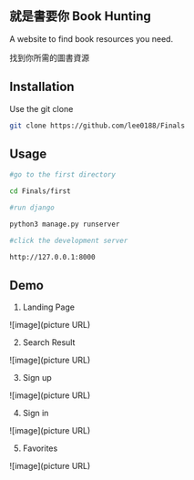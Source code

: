 ## 就是書要你 Book Hunting

A website to find book resources you need.

找到你所需的圖書資源
## Installation

Use the git clone

```bash
git clone https://github.com/lee0188/Finals
```

## Usage

```bash
#go to the first directory

cd Finals/first

#run django

python3 manage.py runserver

#click the development server

http://127.0.0.1:8000
```

## Demo

1. Landing Page

![image](picture URL)

2. Search Result

![image](picture URL)

3. Sign up

![image](picture URL)


4. Sign in

![image](picture URL)

5. Favorites

![image](picture URL)